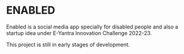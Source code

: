 # ENABLED

Enabled is a social media app specially for disabled people and also a startup idea under E-Yantra Innovation Challenge 2022-23.

This project is still in early stages of development.
